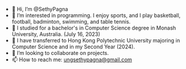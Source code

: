 - 👋 Hi, I’m @SethyPagna
- 👀 I’m interested in programming. I enjoy sports, and I play basketball, football, badminton, swimming, and table tennis.
- 🌱 I studied for a bachelor's in Computer Science degree in Monash University, Australia. (July 16, 2023)
- 🌱 I have transferred to Hong Kong Polytechnic University majoring in Computer Science and in my Second Year (2024).
- 💞️ I’m looking to collaborate on projects.
- 📫 How to reach me: ungsethypagna@gmail.com

<!---
SethyPagna/SethyPagna is a ✨ special ✨ repository because its `README.md` (this file) appears on your GitHub profile.
You can click the Preview link to take a look at your changes.
--->
